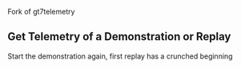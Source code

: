  Fork of gt7telemetry

## Get Telemetry of a Demonstration or Replay

Start the demonstration again, first replay has a crunched beginning
